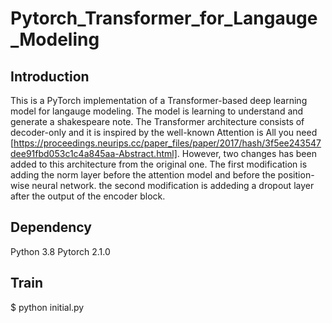 # Pytorch_Transformer_for_Langauge_Modeling
## Introduction
This is a PyTorch implementation of a Transformer-based deep learning model for langauge modeling. The model is learning to understand and generate a shakespeare note.  The Transformer architecture consists of decoder-only and it is inspired by the well-known Attention is All you need [https://proceedings.neurips.cc/paper_files/paper/2017/hash/3f5ee243547dee91fbd053c1c4a845aa-Abstract.html]. However, two changes has been added to this architecture from the original one. The first modification is adding the norm layer before the attention model and before the position-wise neural network. the second modification is addeding a dropout layer after the output of the encoder block.

## Dependency
Python 3.8
Pytorch 2.1.0

## Train
$ python initial.py

